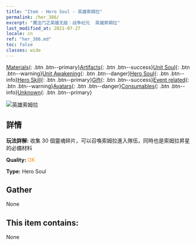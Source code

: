 ```yaml
---
title: "Item - Hero Soul - 英雄索姆拉"
permalink: /her_386/
excerpt: "魔法门之英雄无敌：战争纪元  英雄索姆拉"
last_modified_at: 2021-07-27
locale: cn
ref: "her_386.md"
toc: false
classes: wide
---
```

 [Materials](/ItemsCN/){: .btn .btn--primary}[Artifacts](/ItemsCN/Artifacts/){: .btn .btn--success}[Unit Soul](/ItemsCN/UnitSoul/){: .btn .btn--warning}[Unit Awakening](/ItemsCN/UnitAwakening/){: .btn .btn--danger}[Hero Soul](/ItemsCN/HeroSoul/){: .btn .btn--info}[Hero Skill](/ItemsCN/HeroSkill/){: .btn .btn--primary}[Gift](/ItemsCN/Gift/){: .btn .btn--success}[Event related](/ItemsCN/Events/){: .btn .btn--warning}[Avatars](/ItemsCN/Avatars/){: .btn .btn--danger}[Consumables](/ItemsCN/Consumables/){: .btn .btn--info}[Unknown](/ItemsCN/Unknown/){: .btn .btn--primary}

 ![英雄索姆拉](/images/h/h_Solmyr.jpg)

## 詳情
 **玩法詳解:** 收集 30 個靈魂碎片，可以召喚索姆拉進入隊伍，同時也是索姆拉昇星的必備材料

 **Quality:** <span style="color: #FF8C00">OK</span>

 **Type:** Hero Soul

## Gather

  None

## This item contains:

  None

